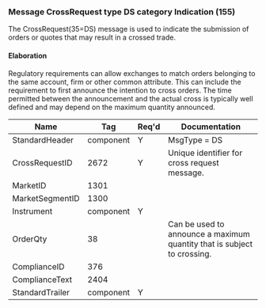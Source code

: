 ### Message CrossRequest type DS category Indication (155)

The CrossRequest(35=DS) message is used to indicate the submission of orders or quotes that may result in a crossed trade.

#### Elaboration

Regulatory requirements can allow exchanges to match orders belonging to the same account, firm or other common attribute. This can include the requirement to first announce the intention to cross orders. The time permitted between the announcement and the actual cross is typically well defined and may depend on the maximum quantity announced.

| Name            | Tag       | Req'd | Documentation                                                           |
|-----------------|-----------|----------|-------------------------------------------------------------------------|
| StandardHeader  | component |   Y   | MsgType = DS                                                            |
| CrossRequestID  | 2672      |   Y   | Unique identifier for cross request message.                            |
| MarketID        | 1301      |       |                                                                         |
| MarketSegmentID | 1300      |       |                                                                         |
| Instrument      | component |   Y   |                                                                         |
| OrderQty        | 38        |       | Can be used to announce a maximum quantity that is subject to crossing. |
| ComplianceID    | 376       |       |                                                                         |
| ComplianceText  | 2404      |       |                                                                         |
| StandardTrailer | component |   Y   |                                                                         |

